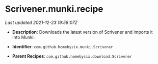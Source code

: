 # Scrivener.munki.recipe

_Last updated 2021-12-23 19:58:07Z_

- **Description**: Downloads the latest version of Scrivener and imports it into Munki.

- **Identifier**: `com.github.homebysix.munki.Scrivener`

- **Parent Recipes**: `com.github.homebysix.download.Scrivener`